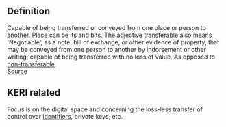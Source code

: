 ## Definition
Capable of being transferred or conveyed from one place or person to another. Place can be its and bits. 
The adjective transferable also means 'Negotiable', as a note, bill of exchange, or other evidence of property, that may be conveyed from one person to another by indorsement or other writing; capable of being transferred with no loss of value. As opposed to [non-transferable](non-transferable).  
[Source](https://www.wordnik.com/words/transferable)

## KERI related
Focus is on the digital space and concerning the loss-less transfer of control over [identifiers](transferable-identifier), private keys, etc. 